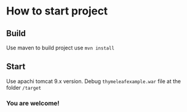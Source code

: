 # How to start project
## Build
Use maven to build project use ```mvn install```
## Start
Use apachi tomcat 9.x version. Debug ```thymeleafexample.war``` file at the folder ```/target```
### You are welcome!